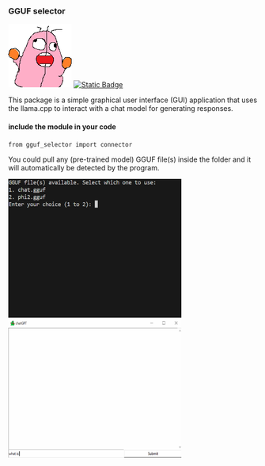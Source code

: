### GGUF selector

[<img src="https://raw.githubusercontent.com/calcuis/gguf-selector/master/selector.gif" width="128" height="128">](https://github.com/calcuis/gguf-selector)
[![Static Badge](https://img.shields.io/badge/selector-release-pink?logo=github)](https://github.com/calcuis/gguf-selector/releases)

This package is a simple graphical user interface (GUI) application that uses the llama.cpp to interact with a chat model for generating responses.

#### include the module in your code
```
from gguf_selector import connector
```

You could pull any (pre-trained model) GGUF file(s) inside the folder and it will automatically be detected by the program.

[<img src="https://raw.githubusercontent.com/calcuis/chatgpt-model-selector/master/demo.gif" width="350" height="280">](https://github.com/calcuis/chatgpt-model-selector/blob/main/demo.gif)
[<img src="https://raw.githubusercontent.com/calcuis/chatgpt-model-selector/master/demo1.gif" width="350" height="280">](https://github.com/calcuis/chatgpt-model-selector/blob/main/demo1.gif)

